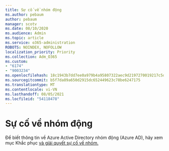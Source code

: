 ```yaml
---
title: Sự cố về nhóm động
ms.author: pebaum
author: pebaum
manager: scotv
ms.date: 08/10/2020
ms.audience: Admin
ms.topic: article
ms.service: o365-administration
ROBOTS: NOINDEX, NOFOLLOW
localization_priority: Priority
ms.collection: Adm_O365
ms.custom:
- "6174"
- "9003234"
ms.openlocfilehash: 18c1943b7dd7ee0a979b4a95807322aec9d2197270019217c5d17aec319c1426
ms.sourcegitcommit: b5f7da89a650d2915dc652449623c78be6247175
ms.translationtype: MT
ms.contentlocale: vi-VN
ms.lasthandoff: 08/05/2021
ms.locfileid: "54118478"
---
```

# <a name="dynamic-group-issues"></a>Sự cố về nhóm động

Để biết thông tin về Azure Active Directory nhóm động (Azure AD), hãy xem mục Khắc phục [và giải quyết sự cố về nhóm.](https://docs.microsoft.com/azure/active-directory/users-groups-roles/groups-troubleshooting)